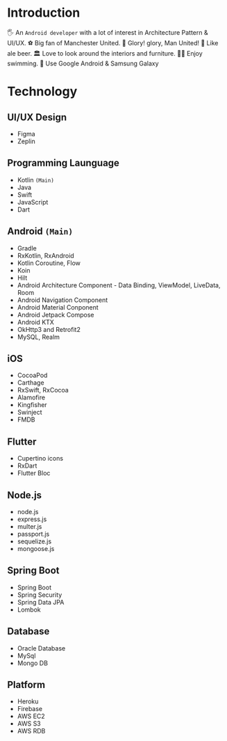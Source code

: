 # Introduction
🖐 An `Android developer` with a lot of interest in Architecture Pattern & UI/UX.
⚽️ Big fan of Manchester United. 👺 Glory! glory, Man United! 
🍺 Like ale beer.
🏛 Love to look around the interiors and furniture.
🏊‍♂️ Enjoy swimming.
📱 Use Google Android & Samsung Galaxy 

# Technology

## UI/UX Design
* Figma
* Zeplin

## Programming Launguage
* Kotlin `(Main)`
* Java
* Swift
* JavaScript
* Dart

## Android `(Main)`
* Gradle
* RxKotlin, RxAndroid
* Kotlin Coroutine, Flow
* Koin
* Hilt
* Android Architecture Component - Data Binding, ViewModel, LiveData, Room
* Android Navigation Component
* Android Material Conponent
* Android Jetpack Compose
* Android KTX
* OkHttp3 and Retrofit2
* MySQL, Realm

## iOS
* CocoaPod
* Carthage
* RxSwift, RxCocoa
* Alamofire
* Kingfisher
* Swinject
* FMDB

## Flutter
* Cupertino icons
* RxDart
* Flutter Bloc

## Node.js
* node.js
* express.js
* multer.js
* passport.js
* sequelize.js
* mongoose.js

## Spring Boot
* Spring Boot
* Spring Security
* Spring Data JPA
* Lombok

## Database
* Oracle Database
* MySql
* Mongo DB

## Platform
* Heroku
* Firebase
* AWS EC2
* AWS S3
* AWS RDB
